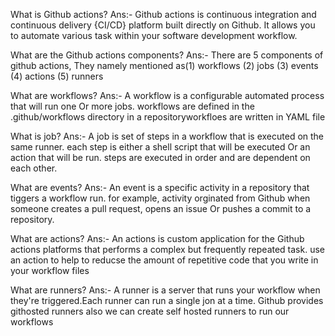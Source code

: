 What is Github actions?
Ans:- Github actions is continuous integration and continuous delivery {CI/CD} platform built directly on Github.
It allows you to automate various task within your software development workflow.


What are the Github actions components?
Ans:- There are 5 components of github actions, They namely mentioned as(1) workflows
(2) jobs
(3) events
(4) actions
(5) runners


What are workflows?
Ans:- A workflow is a configurable automated process that will run one Or more jobs.
workflows are defined in the .github/workflows directory in a repositoryworkfloes are written in YAML file

What is job?
Ans:- A job is set of steps in a workflow that is executed on the same runner.
each step is either a shell script that will be executed Or an action that will be run.
steps are executed in order and are dependent on each other.

What are events?
Ans:- An event is a specific activity in a repository that tiggers a workflow run.
for example, activity orginated from Github when someone creates a pull request, opens an issue Or pushes a commit to a repository.

What are actions?
Ans:- An actions is custom application for the Github actions platforms that performs a complex but frequently repeated task.
use an action to help to reducse the amount of repetitive code that you write in your workflow files

What are runners?
Ans:- A runner is a server that runs your workflow when they're triggered.Each runner can run a single jon at a time.
Github provides githosted runners also we can create self hosted runners to run our workflows 
